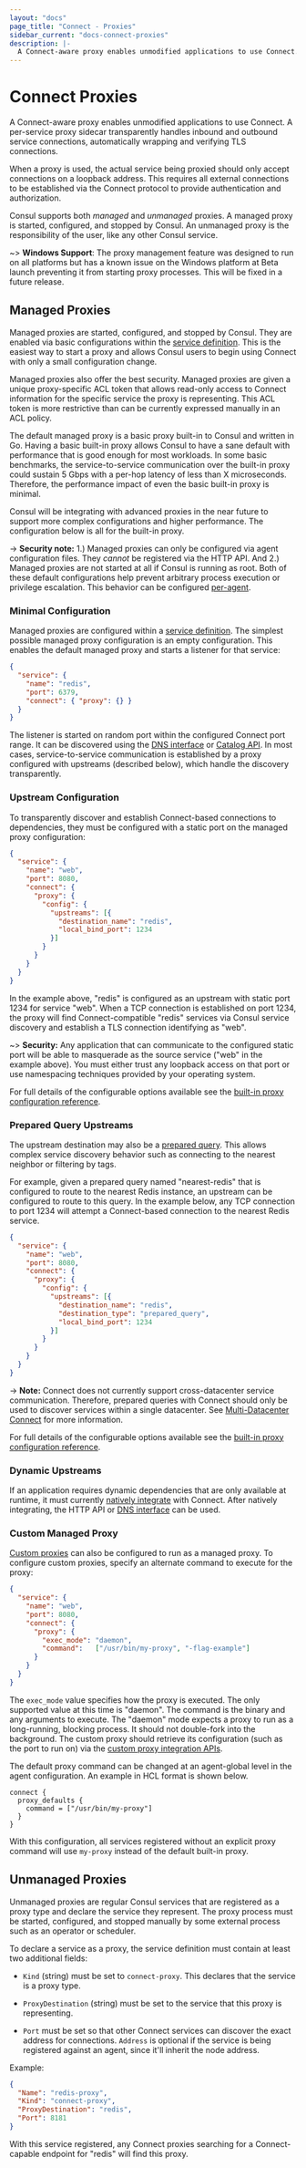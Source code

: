 ```yaml
---
layout: "docs"
page_title: "Connect - Proxies"
sidebar_current: "docs-connect-proxies"
description: |-
  A Connect-aware proxy enables unmodified applications to use Connect. A per-service proxy sidecar transparently handles inbound and outbound service connections, automatically wrapping and verifying TLS connections.
---
```


# Connect Proxies

A Connect-aware proxy enables unmodified applications to use Connect.
A per-service proxy sidecar transparently handles inbound and outbound
service connections, automatically wrapping and verifying TLS connections.

When a proxy is used, the actual service being proxied should only accept
connections on a loopback address. This requires all external connections
to be established via the Connect protocol to provide authentication and
authorization.

Consul supports both _managed_ and _unmanaged_ proxies. A managed proxy
is started, configured, and stopped by Consul. An unmanaged proxy is the
responsibility of the user, like any other Consul service.

~> **Windows Support**: The proxy management feature was designed to run on all platforms but has a known issue on the Windows platform at Beta launch preventing it from starting proxy processes. This will be fixed in a future release.

## Managed Proxies

Managed proxies are started, configured, and stopped by Consul. They are
enabled via basic configurations within the
[service definition](/docs/agent/services.html).
This is the easiest way to start a proxy and allows Consul users to begin
using Connect with only a small configuration change.

Managed proxies also offer the best security. Managed proxies are given
a unique proxy-specific ACL token that allows read-only access to Connect
information for the specific service the proxy is representing. This ACL
token is more restrictive than can be currently expressed manually in
an ACL policy.

The default managed proxy is a basic proxy built-in to Consul and written
in Go. Having a basic built-in proxy allows Consul to have a sane default
with performance that is good enough for most workloads. In some basic
benchmarks, the service-to-service communication over the built-in proxy
could sustain 5 Gbps with a per-hop latency of less than X microseconds. Therefore,
the performance impact of even the basic built-in proxy is minimal.

Consul will be
integrating with advanced proxies in the near future to support more complex
configurations and higher performance. The configuration below is all for
the built-in proxy.

-> **Security note:** 1.) Managed proxies can only be configured
via agent configuration files. They _cannot_ be registered via the HTTP API.
And 2.) Managed proxies are not started at all if Consul is running as root.
Both of these default configurations help prevent arbitrary process
execution or privilege escalation. This behavior can be configured
[per-agent](/docs/agent/options.html#connect_proxy).

### Minimal Configuration

Managed proxies are configured within a
[service definition](/docs/agent/services.html). The simplest possible
managed proxy configuration is an empty configuration. This enables the
default managed proxy and starts a listener for that service:

```json
{
  "service": {
    "name": "redis",
    "port": 6379,
    "connect": { "proxy": {} }
  }
}
```

The listener is started on random port within the configured Connect
port range. It can be discovered using the
[DNS interface](/docs/agent/dns.html#connect-capable-service-lookups)
or
[Catalog API](#).
In most cases, service-to-service communication is established by
a proxy configured with upstreams (described below), which handle the
discovery transparently.

### Upstream Configuration

To transparently discover and establish Connect-based connections to
dependencies, they must be configured with a static port on the managed
proxy configuration:

```json
{
  "service": {
    "name": "web",
    "port": 8080,
    "connect": {
      "proxy": {
        "config": {
          "upstreams": [{
            "destination_name": "redis",
            "local_bind_port": 1234
          }]
        }
      }
    }
  }
}
```

In the example above,
"redis" is configured as an upstream with static port 1234 for service "web".
When a TCP connection is established on port 1234, the proxy
will find Connect-compatible "redis" services via Consul service discovery
and establish a TLS connection identifying as "web".

~> **Security:** Any application that can communicate to the configured
static port will be able to masquerade as the source service ("web" in the
example above). You must either trust any loopback access on that port or
use namespacing techniques provided by your operating system.

For full details of the configurable options available see the [built-in proxy
configuration reference](/docs/connect/configuration.html#built-in-proxy-options).

### Prepared Query Upstreams

The upstream destination may also be a
[prepared query](/api/query.html).
This allows complex service discovery behavior such as connecting to
the nearest neighbor or filtering by tags.

For example, given a prepared query named "nearest-redis" that is
configured to route to the nearest Redis instance, an upstream can be
configured to route to this query. In the example below, any TCP connection
to port 1234 will attempt a Connect-based connection to the nearest Redis
service.

```json
{
  "service": {
    "name": "web",
    "port": 8080,
    "connect": {
      "proxy": {
        "config": {
          "upstreams": [{
            "destination_name": "redis",
            "destination_type": "prepared_query",
            "local_bind_port": 1234
          }]
        }
      }
    }
  }
}
```

-> **Note:** Connect does not currently support cross-datacenter
service communication. Therefore, prepared queries with Connect should
only be used to discover services within a single datacenter. See
[Multi-Datacenter Connect](/docs/connect/index.html#multi-datacenter) for
more information.

For full details of the configurable options available see the [built-in proxy
configuration reference](/docs/connect/configuration.html#built-in-proxy-options).

### Dynamic Upstreams

If an application requires dynamic dependencies that are only available
at runtime, it must currently [natively integrate](/docs/connect/native.html)
with Connect. After natively integrating, the HTTP API or
[DNS interface](/docs/agent/dns.html#connect-capable-service-lookups)
can be used.

### Custom Managed Proxy

[Custom proxies](/docs/connect/proxies/integrate.html) can also be
configured to run as a managed proxy. To configure custom proxies, specify
an alternate command to execute for the proxy:

```json
{
  "service": {
    "name": "web",
    "port": 8080,
    "connect": {
      "proxy": {
        "exec_mode": "daemon",
        "command":   ["/usr/bin/my-proxy", "-flag-example"]
      }
    }
  }
}
```

The `exec_mode` value specifies how the proxy is executed. The only
supported value at this time is "daemon". The command is the binary and
any arguments to execute.
The "daemon" mode expects a proxy to run as a long-running, blocking
process. It should not double-fork into the background. The custom
proxy should retrieve its configuration (such as the port to run on)
via the [custom proxy integration APIs](/docs/connect/proxies/integrate.html).

The default proxy command can be changed at an agent-global level
in the agent configuration. An example in HCL format is shown below.

```
connect {
  proxy_defaults {
    command = ["/usr/bin/my-proxy"]
  }
}
```

With this configuration, all services registered without an explicit
proxy command will use `my-proxy` instead of the default built-in proxy.

## Unmanaged Proxies

Unmanaged proxies are regular Consul services that are registered as a
proxy type and declare the service they represent. The proxy process must
be started, configured, and stopped manually by some external process such
as an operator or scheduler.

To declare a service as a proxy, the service definition must contain
at least two additional fields:

  * `Kind` (string) must be set to `connect-proxy`. This declares that the
    service is a proxy type.

  * `ProxyDestination` (string) must be set to the service that this proxy
    is representing.

  * `Port` must be set so that other Connect services can discover the exact
    address for connections. `Address` is optional if the service is being
    registered against an agent, since it'll inherit the node address.

Example:

```json
{
  "Name": "redis-proxy",
  "Kind": "connect-proxy",
  "ProxyDestination": "redis",
  "Port": 8181
}
```

With this service registered, any Connect proxies searching for a
Connect-capable endpoint for "redis" will find this proxy.

